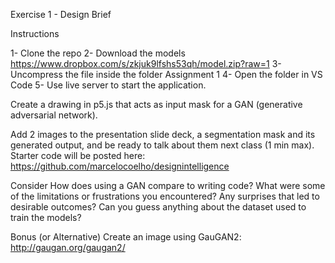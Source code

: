 Exercise 1 - Design Brief

Instructions

1- Clone the repo
2- Download the models https://www.dropbox.com/s/zkjuk9lfshs53qh/model.zip?raw=1
3- Uncompress the file inside the folder Assignment 1
4- Open the folder in VS Code
5- Use live server to start the application. 

Create a drawing in p5.js that acts as input mask for a GAN (generative adversarial network).  

Add 2 images to the presentation slide deck, a segmentation mask and its generated output, and be ready to talk about them next class (1 min max). 
Starter code will be posted here: https://github.com/marcelocoelho/designintelligence 

Consider
How does using a GAN compare to writing code?
What were some of the limitations or frustrations you encountered?
Any surprises that led to desirable outcomes?
Can you guess anything about the dataset used to train the models?

Bonus (or Alternative)
Create an image using GauGAN2: http://gaugan.org/gaugan2/ 
